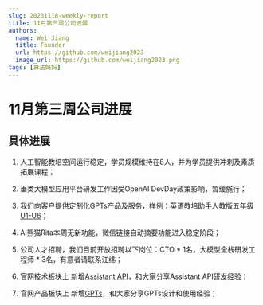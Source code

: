 ```yaml
---
slug: 20231118-weekly-report
title: 11月第三周公司进展
authors:
  name: Wei Jiang
  title: Founder
  url: https://github.com/weijiang2023
  image_url: https://github.com/weijiang2023.png
tags: [算法妈妈]
---
```


# 11月第三周公司进展
## 具体进展

1. 人工智能教培空间运行稳定，学员规模维持在8人，并为学员提供冲刺及素质拓展课程；

2. 垂类大模型应用平台研发工作因受OpenAI DevDay政策影响，暂缓施行；

3. 我们向客户提供定制化GPTs产品及服务，样例：[英语教培助手人教版五年级U1-U6](https://chat.openai.com/g/g-6hiuh8xlq-ying-yu-jiao-pei-zhu-shou-ren-jiao-ban-wu-nian-ji-u1-u6)；

4. AI熊猫Rita本周无新功能，微信链接自动摘要功能进入稳定阶段；

5. 公司人才招聘，我们目前开放招聘以下岗位：CTO * 1名，大模型全栈研发工程师 * 3名，有意者请联系江纬；

6. 官网技术板块上 新增[Assistant API](https://www.algmon.com/docs/assistantAPI/intro)，和大家分享Assistant API研发经验；

7. 官网产品板块上 新增[GPTs](https://www.algmon.com/docs/gpts/intro)，和大家分享GPTs设计和使用经验；